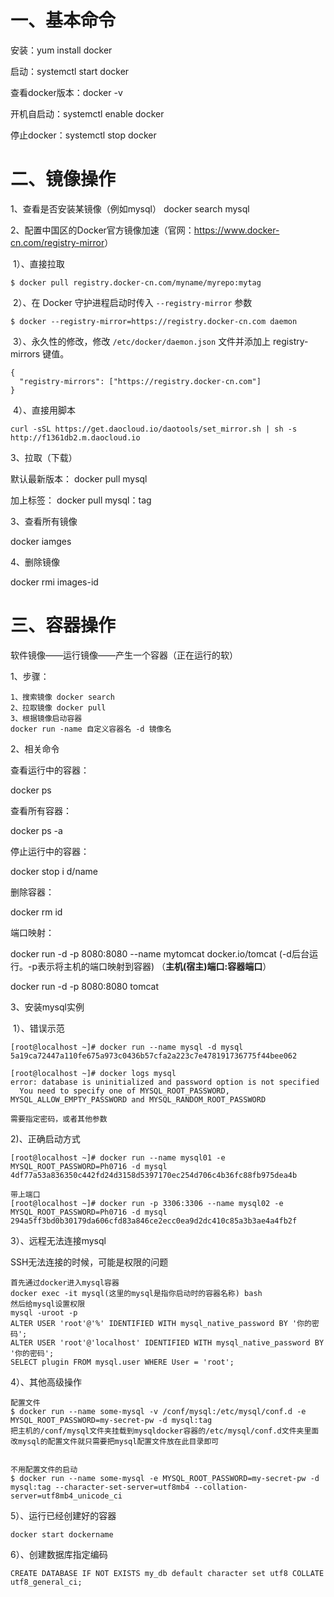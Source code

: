 # 一、基本命令

安装：yum install docker

启动：systemctl start docker

查看docker版本：docker -v

开机自启动：systemctl enable docker

停止docker：systemctl stop docker

# 二、镜像操作

1、查看是否安装某镜像（例如mysql） docker search mysql

2、配置中国区的Docker官方镜像加速（官网：<https://www.docker-cn.com/registry-mirror>）

​        1）、直接拉取

```
$ docker pull registry.docker-cn.com/myname/myrepo:mytag
```

​        2）、在 Docker 守护进程启动时传入 `--registry-mirror` 参数

```
$ docker --registry-mirror=https://registry.docker-cn.com daemon
```

​      3）、永久性的修改，修改 `/etc/docker/daemon.json` 文件并添加上 registry-mirrors 键值。

```
{
  "registry-mirrors": ["https://registry.docker-cn.com"]
}
```

​      4）、直接用脚本

```
curl -sSL https://get.daocloud.io/daotools/set_mirror.sh | sh -s http://f1361db2.m.daocloud.io
```

3、拉取（下载）

默认最新版本：  docker pull mysql

加上标签： docker pull mysql：tag

3、查看所有镜像

docker iamges

4、删除镜像

docker rmi images-id

# 三、容器操作

软件镜像——运行镜像——产生一个容器（正在运行的软）

1、步骤：

```
1、搜索镜像 docker search
2、拉取镜像 docker pull
3、根据镜像启动容器
docker run -name 自定义容器名 -d 镜像名
```

2、相关命令

查看运行中的容器：   

docker ps

查看所有容器： 

docker ps  -a

停止运行中的容器：   

docker stop i d/name 

删除容器：  

docker   rm   id

端口映射：

docker run -d -p 8080:8080 --name mytomcat   docker.io/tomcat          (-d后台运行。-p表示将主机的端口映射到容器)   （**主机(宿主)端口:容器端口**）

docker run -d -p 8080:8080  tomcat

3、安装mysql实例

​        1）、错误示范

```
[root@localhost ~]# docker run --name mysql -d mysql
5a19ca72447a110fe675a973c0436b57cfa2a223c7e478191736775f44bee062

[root@localhost ~]# docker logs mysql
error: database is uninitialized and password option is not specified 
  You need to specify one of MYSQL_ROOT_PASSWORD, MYSQL_ALLOW_EMPTY_PASSWORD and MYSQL_RANDOM_ROOT_PASSWORD

需要指定密码，或者其他参数
```

 2)、正确启动方式

```
[root@localhost ~]# docker run --name mysql01 -e MYSQL_ROOT_PASSWORD=Ph0716 -d mysql
4df77a53a836350c442fd24d3158d5397170ec254d706c4b36fc88fb975dea4b

```

```
带上端口
[root@localhost ~]# docker run -p 3306:3306 --name mysql02 -e MYSQL_ROOT_PASSWORD=Ph0716 -d mysql
294a5ff3bd0b30179da606cfd83a846ce2ecc0ea9d2dc410c85a3b3ae4a4fb2f
```

3）、远程无法连接mysql

SSH无法连接的时候，可能是权限的问题

```
首先通过docker进入mysql容器
docker exec -it mysql(这里的mysql是指你启动时的容器名称) bash
然后给mysql设置权限
mysql -uroot -p
ALTER USER 'root'@'%' IDENTIFIED WITH mysql_native_password BY '你的密码';
ALTER USER 'root'@'localhost' IDENTIFIED WITH mysql_native_password BY '你的密码';
SELECT plugin FROM mysql.user WHERE User = 'root';
```

4）、其他高级操作

```
配置文件
$ docker run --name some-mysql -v /conf/mysql:/etc/mysql/conf.d -e MYSQL_ROOT_PASSWORD=my-secret-pw -d mysql:tag
把主机的/conf/mysql文件夹挂载到mysqldocker容器的/etc/mysql/conf.d文件夹里面
改mysql的配置文件就只需要把mysql配置文件放在此目录即可


不用配置文件的启动
$ docker run --name some-mysql -e MYSQL_ROOT_PASSWORD=my-secret-pw -d mysql:tag --character-set-server=utf8mb4 --collation-server=utf8mb4_unicode_ci
```

5）、运行已经创建好的容器

```
docker start dockername
```

6）、创建数据库指定编码

```
CREATE DATABASE IF NOT EXISTS my_db default character set utf8 COLLATE utf8_general_ci;
```

